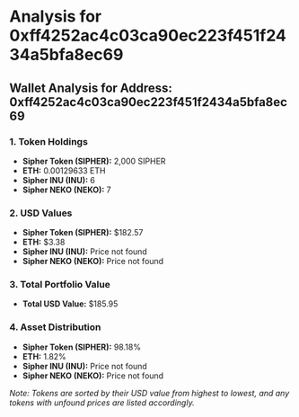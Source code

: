 # Analysis for 0xff4252ac4c03ca90ec223f451f2434a5bfa8ec69

## Wallet Analysis for Address: 0xff4252ac4c03ca90ec223f451f2434a5bfa8ec69

### 1. Token Holdings
- **Sipher Token (SIPHER):** 2,000 SIPHER
- **ETH:** 0.00129633 ETH
- **Sipher INU (INU):** 6
- **Sipher NEKO (NEKO):** 7

### 2. USD Values
- **Sipher Token (SIPHER):** $182.57
- **ETH:** $3.38
- **Sipher INU (INU):** Price not found
- **Sipher NEKO (NEKO):** Price not found

### 3. Total Portfolio Value
- **Total USD Value:** $185.95

### 4. Asset Distribution
- **Sipher Token (SIPHER):** 98.18%
- **ETH:** 1.82%
- **Sipher INU (INU):** Price not found
- **Sipher NEKO (NEKO):** Price not found

*Note: Tokens are sorted by their USD value from highest to lowest, and any tokens with unfound prices are listed accordingly.*